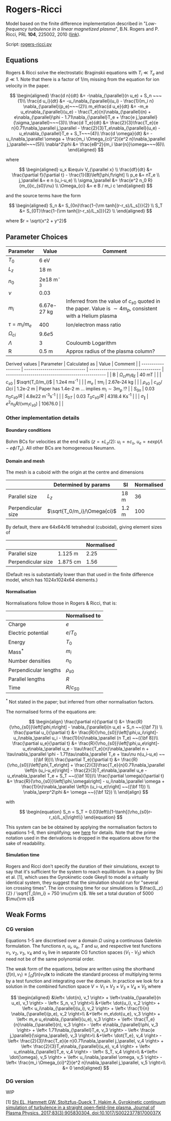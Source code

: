 # Rogers-Ricci

Model based on the finite difference implementation described in "*Low-frequency turbulence in a linear magnetized plasma*", B.N. Rogers and P. Ricci, PRL **104**, 225002, 2010 ([link](https://journals.aps.org/prl/abstract/10.1103/PhysRevLett.104.225002)).

Script: [rogers-ricci.py](../scripts/rogers-ricci.py)

## Equations

Rogers & Ricci solve the electrostatic Braginskii equations with $T_i \ll T_e$ and $\beta \ll 1$. Note that there is a factor of $1/m_i$ missing from the equation for ion velocity in the paper.

$$
\begin{aligned}
\frac{d n}{dt} &= -\nabla_{\parallel}(n u_e) + S_n ~~~(1)\\
\frac{d u_i}{dt} &= -u_i\nabla_{\parallel}(u_i) - \frac{1}{m_i n} \nabla_{\parallel}(p_e)~~~(2)\\
m_e\frac{d u_e}{dt} &= -m_e u_e\nabla_{\parallel}(u_e) - \frac{T_e}{n}\nabla_{\parallel}(n) + e\nabla_{\parallel}\phi - 1.71\nabla_{\parallel}T_e + \frac{e j_\parallel}{\sigma_\parallel}~~~(3)\\
\frac{d T_e}{dt} &= \frac{2}{3}\frac{T_e}{e n}0.71\nabla_\parallel j_\parallel - \frac{2}{3}T_e\nabla_{\parallel}(u_e) - u_e\nabla_{\parallel}T_e + S_T~~~(4)\\
\frac{d \omega}{dt} &= -u_i\nabla_\parallel \omega + \frac{m_i \Omega_{ci}^2}{e^2 n}\nabla_\parallel j_\parallel~~~(5)\\
\nabla^2\phi &= \frac{eB^2}{m_i \bar{n}}\omega~~~(6)\\
\end{aligned}
$$

where

$$
\begin{aligned}
u_x &\equiv V_{\parallel x} \\
\frac{df}{dt} &= \frac{\partial f}{\partial t} - \frac{1}{B}\left[\phi,f\right] \\
p_e &= nT_e \\
j_\parallel &= e n (u_i-u_e) \\
\sigma_\parallel &= \frac{e^2 n_0 R}{m_{i}c_{s0}\nu} \\
\Omega_{ci} &= e B / m_i c
\end{aligned}
$$

and the source terms have the form

$$
\begin{aligned}
S_n &= S_{0n}\frac{1-{\rm tanh[(r-r_s)/L_s]}}{2} \\
S_T &= S_{0T}\frac{1-{\rm tanh[(r-r_s)/L_s]}}{2} \\
\end{aligned}
$$

where $r = \sqrt{x^2 + y^2}$

## Parameter Choices

| Parameter      | Value               | Comment                                                                                                         |
| -------------- | ------------------- | --------------------------------------------------------------------------------------------------------------- |
| $T_0$          | 6 eV                |                                                                                                                 |
| $L_z$          | 18 m                |                                                                                                                 |
| $n_0$          | 2e18 m<sup>-3</sup> |                                                                                                                 |
| $\nu$          | 0.03                |                                                                                                                 |
| $m_i$          | 6.67e-27 kg         | Inferred from the value of $c_{s0}$ quoted in the paper. Value is $\sim 4 m_p$, consistent with a Helium plasma |
| $\tau=m_i/m_e$ | 400                 | Ion/electron mass ratio                                                                                         |
| $\Omega_{ci}$  | $9.6e5$             |                                                                                                                 |
| $\Lambda$      | 3                   | Couloumb Logarithm                                                                                              |
| R              | 0.5 m               | Approx radius of the plasma column?                                                                             |

Derived values
| Parameter          | Calculated as                  | Value                               | Comment                                           |
| ------------------ | ------------------------------ | ----------------------------------- | ------------------------------------------------- |
| B                  | $\Omega_{ci} m_i q_E$          | 40 mT                               |                                                   |
| $c_{s0}$           | $\sqrt{T_0/m_i}$               | 1.2e4 ms<sup>-1</sup>               |                                                   |
| $m_e$              | $\tau m_i$                     | 2.67e-24 kg                         |                                                   |
| $\rho_{s0}$        | $c_{s0}/\Omega{ci}$            | 1.2e-2 m                            | Paper has 1.4e-2 m ... implies $m_i\sim 3 m_p$ !? |
| $S_{0n}$           | 0.03 $n_0 c_{s0}/R$            | 4.8e22 m<sup>-3</sup>s<sup>-1</sup> |                                                   |
| $S_{0T}$           | 0.03 $T_0 c_{s0} / R$          | 4318.4 Ks<sup>-1</sup>              |                                                   |
| $\sigma_\parallel$ | $e^2 n_0 R / (\nu m_i c_{s0})$ | 10676.0                             |                                                   |

### Other implementation details

#### Boundary conditions
Bohm BCs for velocities at the end walls ($z = \pm L_z/2$): $u_i= \pm c_s$, $u_e=\pm exp(\Lambda - e\phi/T_e)$. All other BCs are homogeneous Neumann.


#### Domain and mesh

The mesh is a cuboid with the origin at the centre and dimensions

|                    | Determined by params        | SI    | Normalised |
| ------------------ | --------------------------- | ----- | ---------- |
| Parallel size      | $L_z$                       | 18 m  | 36         |
| Perpendicular size | $\sqrt{T_0/m_i}/\Omega{ci}$ | 1.2 m | 100        |

By default, there are 64x64x16 tetrahedral (cuboidal), giving element sizes of

|                    |          | Normalised |
| ------------------ | -------- | ---------- |
| Parallel size      | 1.125 m  | 2.25       |
| Perpendicular size | 1.875 cm | 1.56       |

(Default res is substantially lower than that used in the finite difference model, which has 1024x1024x64 elements.)

#### Normalisation

Normalisations follow those in Rogers & Ricci, that is:

|                       | Normalised to |
| --------------------- | ------------- |
| Charge                | $e$           |
| Electric potential    | $e/T_0$       |
| Energy                | $T_0$         |
| Mass<sup>*</sup>      | $m_i$         |
| Number densities      | $n_0$         |
| Perpendicular lengths | $\rho_{s0}$   |
| Parallel lengths      | $R$           |
| Time                  | $R/c_{S0}$    |

<sup>*</sup> Not stated in the paper; but inferred from other normalisation factors.

The normalised forms of the equations are:

$$
\begin{align}
\frac{\partial n}{\partial t}   &= \frac{R}{\rho_{s0}}\left[\phi,n\right] - \nabla_{\parallel}(n u_e) + S_n  ~~({\bf 7}) \\
\frac{\partial u_i}{\partial t} &= \frac{R}{\rho_{s0}}\left[\phi,u_i\right]- u_i\nabla_\parallel u_i - \frac{1}{n}\nabla_\parallel (n T_e) ~~({\bf 8})\\
\frac{\partial u_e}{\partial t} &= \frac{R}{\rho_{s0}}\left[\phi,u_e\right]- u_e\nabla_\parallel u_e - \tau\frac{T_e}{n}\nabla_\parallel n + \tau\nabla_\parallel \phi - 1.71\tau\nabla_\parallel T_e + \tau\nu n(u_i-u_e)  ~~({\bf 9})\\
\frac{\partial T_e}{\partial t} &= \frac{R}{\rho_{s0}}\left[\phi,T_e\right] + \frac{2}{3}\frac{T_e}{n}0.71\nabla_\parallel \left[n (u_i-u_e)\right] - \frac{2}{3}T_e\nabla_\parallel u_e - u_e\nabla_\parallel T_e + S_T ~~({\bf 10})\\
\frac{\partial \omega}{\partial t} &= \frac{R}{\rho_{s0}}\left[\phi,\omega\right] - u_i\nabla_\parallel \omega + \frac{1}{n}\nabla_\parallel \left[n (u_i-u_e)\right] ~~({\bf 11}) \\
\nabla_\perp^2\phi &= \omega ~~({\bf 12}) \\
\end{align}
$$

with 

$$
\begin{equation}
S_n = S_T = 0.03\left\\{1-\tanh[(\rho_{s0}r-r_s)/L_s]\right\\}
\end{equation}
$$
<!-- 
where $\rho_{s0}$, $r_s$ and $Ls$ have the (SI) values listed in the tables above. -->
This system can be be obtained by applying the normalisation factors to equations 1-6, then simplifying; see [here](./details/rogers-ricci-3d-normalised.md) for details. Note that the prime notation used in the derivations is dropped in the equations above for the sake of readability.

#### Simulation time

Rogers and Ricci don't specify the duration of their simulations, except to say that it's sufficient for the system to reach equilibrium.
In a paper by Shi et al. [1], which uses the Gyrokinetic code Gkeyll to model a virtually identical system, they suggest that the simulation should run for "several ion crossing times".
The ion crossing time for our simulations is $\frac{L_z}{2} / \sqrt{T_0/m_i} = 750 \mu{\rm s}$. We set a total duration of 5000 $\mu{\rm s}$

<!-- ## Example output

### CG version

<figure>
  <img src="media/a.gif" width="600">
  <figcaption></figcaption>
</figure>

### DG version

<figure>
  <img src="media/b.gif" width="600">
  <figcaption></figcaption>
</figure> -->

## Weak Forms

### CG version

Equations 1-5 are discretised over a domain $\Omega$ using a continuous Galerkin formulation.
The functions $n$, $u_i$, $u_e$, $T$ and $\omega$, and respective test functions $v_1$, $v_2$, $v_3$, $v_4$ and $v_5$ live in separate CG function spaces ($V_1$ - $V_5$) which need not be of the same polynomial order.

The weak form of the equations, below are written using the shorthand $\left< f(n), v_1 \right> \equiv \int_\Omega f(n) v_1 d\mathbf{x}$ to indicate the standard process of multiplying terms by a test function and integrating over the domain. In practice we look for a solution in the combined function space $V=V_1\times V_2\times V_3\times V_4\times V_5$ where

$$
\begin{aligned}
&\left< \dot{n}, v_1 \right> + \left<\nabla_{\parallel}(n u_e), v_1 \right> - \left< S_n, v_1 \right>\\
&+\left< \dot{u_i}, v_2 \right> + \left< u_i\nabla_{\parallel}(u_i), v_2 \right> + \left< \frac{1}{n} \nabla_{\parallel}(p_e), v_2 \right>\\
&+\left< m_e\dot{u_e}, v_3 \right> + \left< m_e u_e\nabla_{\parallel}(u_e), v_3 \right> + \left< \frac{T_e}{n}\nabla_{\parallel}(n), v_3 \right> - \left< e\nabla_{\parallel}\phi, v_3 \right> + \left< 1.71\nabla_{\parallel}T_e, v_3 \right> - \left< \frac{e j_\parallel}{\sigma_\parallel}, v_3 \right>\\
&+\left< \dot{T_e}, v_4 \right> - \left< \frac{2}{3}\frac{T_e}{e n}0.71\nabla_\parallel j_\parallel, v_4 \right> + \left< \frac{2}{3}T_e\nabla_{\parallel}(u_e), v_4 \right> + \left< u_e\nabla_{\parallel}T_e, v_4 \right> - \left< S_T, v_4 \right>\\
&+\left< \dot{\omega}, v_5 \right> + \left< u_i\nabla_\parallel \omega, v_5 \right> - \left< \frac{m_i \Omega_{ci}^2}{e^2 n}\nabla_\parallel j_\parallel, v_5 \right>\\
&= 0
\end{aligned}
$$

### DG version

WIP



\[1\] [Shi EL, Hammett GW, Stoltzfus-Dueck T, Hakim A. Gyrokinetic continuum simulation of turbulence in a straight open-field-line plasma. Journal of Plasma Physics. 2017;83(3):905830304. doi:10.1017/S002237781700037X](https://www.cambridge.org/core/journals/journal-of-plasma-physics/article/gyrokinetic-continuum-simulation-of-turbulence-in-a-straight-openfieldline-plasma/7E4273E83115F9ED55EDA393190D756F)